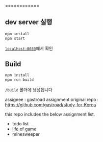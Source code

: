 ﻿
============

## dev server 실행

```javascript
npm install
npm start
```
[`localhost:8080`](http://localhost:8080)에서 확인

## Build
```javascript
npm install
npm run build
```
`/build` 폴더에 생성됩니다


assignee : gastroad
assignment original repo : https://github.com/gastroad/study-for-Korea


this repo includes the below assignment list.
 - todo list
 - life of game
 - minesweeper